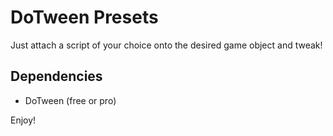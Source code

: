 # DoTween Presets

Just attach a script of your choice onto the desired game object and tweak!

## Dependencies

-   DoTween (free or pro)

Enjoy!
